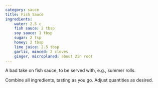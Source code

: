 ```yaml
---
category: sauce
title: Fish Sauce
ingredients: 
    water: 2.5 c
    fish sauce: 2 tbsp
    soy sauce: 1 tbsp
    sugar: 2 tsp
    honey: 2 tbsp
    lime juice: 2.5 tbsp
    garlic, minced: 2 cloves
    ginger, microplaned: about 2in root
---
```


A bad take on fish sauce, to be served with, e.g., summer rolls.

Combine all ingredients, tasting as you go. Adjust quantities as desired.